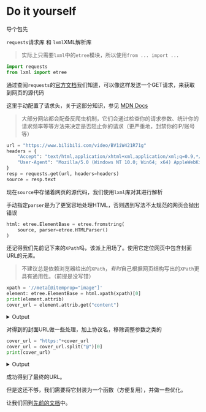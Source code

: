 # Do it yourself

导个包先

`requests`请求库 和 `lxml`XML解析库

> 实际上只需要`lxml`中的`etree`模块，所以使用`from ... import ...`

```python
import requests
from lxml import etree
```

通过查阅`requests`的[官方文档](https://requests.readthedocs.io/en/latest/)我们知道，可以像这样发送一个GET请求，来获取到网页的源代码

这里手动配置了请求头，关于这部分知识，参见 [MDN Docs](https://developer.mozilla.org/zh-CN/docs/Web/HTTP/Headers)

> 大部分网站都会配备反爬虫机制，它们会通过检查你的请求参数、统计你的请求频率等等方法来决定是否阻止你的请求（更严重地，封禁你的IP/账号等）

```python
url = "https://www.bilibili.com/video/BV1iW421R71g"
headers = {
    "Accept": "text/html,application/xhtml+xml,application/xml;q=0.9,*/*;q=0.8",
    "User-Agent": "Mozilla/5.0 (Windows NT 10.0; Win64; x64) AppleWebKit/537.36 (KHTML, like Gecko) Chrome/96.0.4664.110 Safari/537.36",
}
resp = requests.get(url, headers=headers)
source = resp.text
```

现在`source`中存储着网页的源代码，我们使用`lxml`库对其进行解析

手动指定`parser`是为了更宽容地处理HTML，否则遇到写法不太规范的网页会抛出错误

```python
html: etree.ElementBase = etree.fromstring(
    source, parser=etree.HTMLParser()
)
```

还记得我们先前记下来的`XPath`吗，该派上用场了。使用它定位网页中包含封面URL的元素。

> 不建议总是依赖浏览器给出的`XPath`，*有时*自己根据网页结构写出的`XPath`更具有通用性。（前提是没写错）

```python
xpath = '//meta[@itemprop="image"]'
element: etree.ElementBase = html.xpath(xpath)[0]
print(element.attrib)
cover_url = element.attrib.get("content")
```

<details><summary>Output</summary>

```txt
{'data-vue-meta': 'true', 'itemprop': 'image', 'content': '//i0.hdslb.com/bfs/archive/2ff337f507754e0d172298d3e9b815413b4a63b7.jpg@100w_100h_1c.png'}
```

</details>

对得到的封面URL做一些处理，加上协议名，移除调整参数之类的

```python
cover_url = "https:"+cover_url
cover_url = cover_url.split("@")[0]
print(cover_url)
```

<details><summary>Output</summary>

```txt
https://i0.hdslb.com/bfs/archive/2ff337f507754e0d172298d3e9b815413b4a63b7.jpg
```

</details>

成功得到了最终的URL。

但是这还不够，我们需要将它封装为一个函数（方便复用），并做一些优化。

让我们回到[先前的文档](./2.2.2.2.1%20Proj-01.md#%E4%BC%98%E5%8C%96)中。
